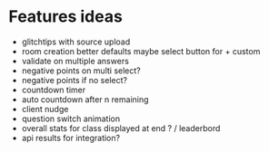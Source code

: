 # Features ideas
- glitchtips with source upload
- room creation better defaults maybe select button for + custom
- validate on multiple answers
- negative points on multi select?
- negative points if no select?
- countdown timer
- auto countdown after n remaining
- client nudge
- question switch animation
- overall stats for class displayed at end ? / leaderbord
- api results for integration?

